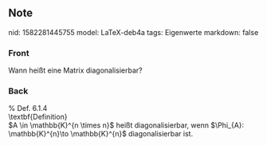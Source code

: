 ## Note
nid: 1582281445755
model: LaTeX-deb4a
tags: Eigenwerte
markdown: false

### Front
Wann heißt eine Matrix diagonalisierbar?

### Back
<div>% Def. 6.1.4</div><div>
</div><div>\textbf{Definition}</div><div>
</div>$A \in \mathbb{K}^{n \times n}$ heißt diagonalisierbar, wenn $\Phi_{A}: \mathbb{K}^{n}\to \mathbb{K}^{n}$ diagonalisierbar ist.
